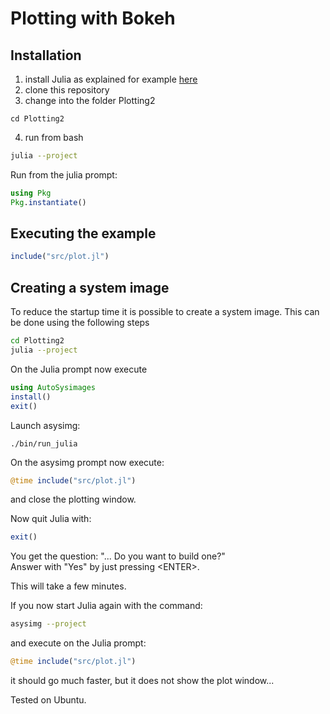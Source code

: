 # Plotting with Bokeh

## Installation
1. install Julia as explained for example [here](https://ufechner7.github.io/2022/08/18/installing-julia.html)
2. clone this repository
3. change into the folder Plotting2
```
cd Plotting2
```
4. run from bash
```bash
julia --project
```
Run from the julia prompt:
```julia
using Pkg
Pkg.instantiate()
```
## Executing the example
```julia
include("src/plot.jl")
```

## Creating a system image
To reduce the startup time it is possible to create a system image. This can be done using the following steps
```bash
cd Plotting2
julia --project
```
On the Julia prompt now execute
```julia
using AutoSysimages
install()
exit()
```
Launch asysimg:
```
./bin/run_julia
```
On the asysimg prompt now execute:
```julia
@time include("src/plot.jl")
```
and close the plotting window.

Now quit Julia with:
```julia
exit()
```
You get the question: "... Do you want to build one?"  
Answer with "Yes" by just pressing \<ENTER\>.

This will take a few minutes.

If you now start Julia again with the command:
```bash
asysimg --project
```
and execute on the Julia prompt:
```julia
@time include("src/plot.jl")
```
it should go much faster, but it does not show the plot window...

Tested on Ubuntu.
